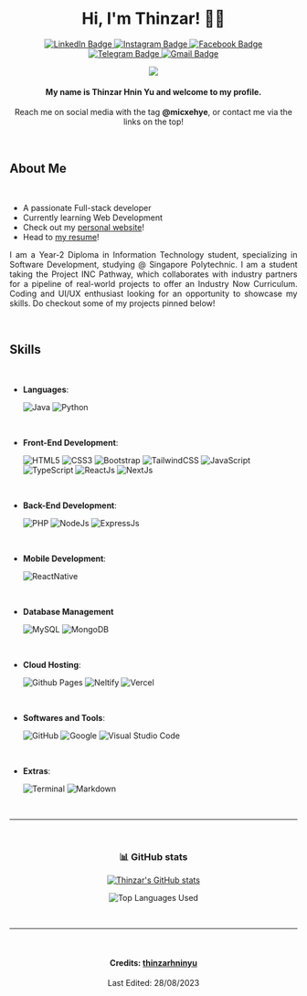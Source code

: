 <div align="center">
  
<!-- <div id="header">
<img src="profile.jpg" width="100"/>
</div> -->

# Hi, I'm Thinzar! 👋🎉

<div id="badges">
<a href="https://www.linkedin.com/in/thinzar-hnin-yu/">
  <img src="https://img.shields.io/badge/LinkedIn-blue?style=for-the-badge&logo=linkedin&logoColor=white" alt="LinkedIn Badge"/>
</a>
<a href="https://www.instagram.com/micxehye/">
  <img src="https://img.shields.io/badge/Instagram-red?style=for-the-badge&logo=instagram&logoColor=white" alt="Instagram Badge"/>
</a>
<a href="https://www.facebook.com/thinzarhninyu/">
  <img src="https://img.shields.io/badge/Facebook-1877F2?style=for-the-badge&logo=facebook&logoColor=white" alt="Facebook Badge"/>
</a>
<a href="https://t.me/micxehye">
  <img src="https://img.shields.io/badge/Telegram-2CA5E0?style=for-the-badge&logo=telegram&logoColor=white" alt="Telegram Badge"/>
</a>
<a href="mailto:thinzarhninyu.17@gmail.com">
  <img src="https://img.shields.io/badge/Gmail-white?style=for-the-badge&logo=gmail&logoColor=red" alt="Gmail Badge"/>
</a>
</div>

<p align="center">
  <a href="https://github.com/DenverCoder1/readme-typing-svg"><img src="https://readme-typing-svg.herokuapp.com?font=Time+New+Roman&color=cyan&size=25&center=true&vCenter=true&width=600&height=100&lines=Full-Stack+Developer;Computer+Science+Student;Active+Learner;Love+to+learn+new+stuffs..<3"></a>
</p>

#### My name is **Thinzar Hnin Yu** and welcome to my profile.

<p>Reach me on social media with the tag <b>@micxehye</b>, or contact me via the links on the top!</p>

<br>

<div align="left">

## About Me

<br>

- A passionate Full-stack developer
- Currently learning Web Development 
- Check out my [personal website](https://www.thinzarhninyu.me)!
- Head to [my resume](resume.pdf)!

<p align="justify">I am a Year-2 Diploma in Information Technology student, specializing in Software Development, studying @ Singapore Polytechnic. I am a student taking the Project INC Pathway, which collaborates with industry partners for a pipeline of real-world projects to offer an Industry Now Curriculum. Coding and UI/UX enthusiast looking for an opportunity to showcase my skills. Do checkout some of my projects pinned below!</p>

<br>

## Skills

<br>

- **Languages**:
    
    ![Java](https://img.shields.io/badge/JAVA%20-%232370ED.svg?style=for-the-badge&logo=java&logoColor=white)
    ![Python](https://img.shields.io/badge/Python%20-%2314354C.svg?style=for-the-badge&logo=python&logoColor=white)

<br>   
    
- **Front-End Development**:

   ![HTML5](https://img.shields.io/badge/HTML5%20-%23E34F26.svg?style=for-the-badge&logo=html5&logoColor=white)
   ![CSS3](https://img.shields.io/badge/CSS%20-%231572B6.svg?style=for-the-badge&logo=css3&logoColor=white)
   ![Bootstrap](https://img.shields.io/badge/Bootstrap-563D7C?style=for-the-badge&logo=bootstrap&logoColor=white)
   ![TailwindCSS](https://img.shields.io/badge/Tailwind_CSS-38B2AC?style=for-the-badge&logo=tailwind-css&logoColor=white)
   ![JavaScript](https://img.shields.io/badge/JavaScript%20-%23F7DF1E.svg?style=for-the-badge&logo=javascript&logoColor=black)
   ![TypeScript](https://img.shields.io/badge/TypeScript-007ACC?style=for-the-badge&logo=typescript&logoColor=white)
   ![ReactJs](https://img.shields.io/badge/React-20232A?style=for-the-badge&logo=react&logoColor=61DAFB)
   ![NextJs](https://img.shields.io/badge/next.js-000000?style=for-the-badge&logo=nextdotjs&logoColor=61DAFB)

<br>

- **Back-End Development**:
  
  ![PHP](https://img.shields.io/badge/PHP-777BB4?style=for-the-badge&logo=php&logoColor=white)
  ![NodeJs](https://img.shields.io/badge/Node.js-43853D?style=for-the-badge&logo=node.js&logoColor=white)
  ![ExpressJs](https://img.shields.io/badge/Express.js-404D59?style=for-the-badge)

<br>

- **Mobile Development**:

  ![ReactNative](https://img.shields.io/badge/React_Native-20232A?style=for-the-badge&logo=react&logoColor=61DAFB)

<br> 

- **Database Management**
    
  ![MySQL](https://img.shields.io/badge/MySQL-00000F?style=for-the-badge&logo=mongodb&logoColor=white)
  ![MongoDB](https://img.shields.io/badge/MongoDB-4EA94B?style=for-the-badge&logo=mongodb&logoColor=white)

<br>

- **Cloud Hosting**:

    ![Github Pages](https://img.shields.io/badge/GitHub%20Pages-%23327FC7.svg?style=for-the-badge&logo=github&logoColor=white)
    ![Neltify](https://img.shields.io/badge/Netlify-00C7B7?style=for-the-badge&logo=netlify&logoColor=white)
    ![Vercel](https://img.shields.io/badge/Vercel-000000?style=for-the-badge&logo=vercel&logoColor=white)
    
<br>

- **Softwares and Tools**:

    ![GitHub](https://img.shields.io/badge/github-%23121011.svg?style=for-the-badge&logo=github&logoColor=white)
    ![Google](https://img.shields.io/badge/google-%234285F4.svg?style=for-the-badge&logo=google&logoColor=white)
    ![Visual Studio Code](https://img.shields.io/badge/Visual%20Studio%20Code-0078d7.svg?style=for-the-badge&logo=visual-studio-code&logoColor=white)

<br>

- **Extras**:

    ![Terminal](https://img.shields.io/badge/Terminal-%23054020?style=for-the-badge&logo=gnu-bash&logoColor=white)
    ![Markdown](https://img.shields.io/badge/markdown-%23000000.svg?style=for-the-badge&logo=markdown&logoColor=white)   

</div>

<br>

<hr>

<br>


### :bar_chart: GitHub stats

[![Thinzar's GitHub stats](https://github-readme-stats.vercel.app/api?username=thinzarhninyu&count_private=true&show_icons=true&theme=dark)](https://github.com/thinzarhninyu/github-readme-stats)

![Top Languages Used](https://github-readme-stats.vercel.app/api/top-langs/?username=thinzarhninyu&layout=compact&show_icons=true&theme=dark)

 
</div>

<br>

<hr>

<br>

<div align="center">

#### Credits: [thinzarhninyu](https://github.com/thinzarhninyu)
Last Edited: 28/08/2023

</div>
